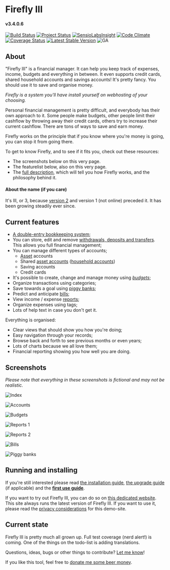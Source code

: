 # Firefly III
#### v3.4.0.6

[![Build Status](https://travis-ci.org/JC5/firefly-iii.svg?branch=develop)](https://travis-ci.org/JC5/firefly-iii)
[![Project Status](http://stillmaintained.com/JC5/firefly-iii.png?a=b)](http://stillmaintained.com/JC5/firefly-iii)
[![SensioLabsInsight](https://insight.sensiolabs.com/projects/d44c7012-5f50-41ad-add8-8445330e4102/mini.png)](https://insight.sensiolabs.com/projects/d44c7012-5f50-41ad-add8-8445330e4102)
[![Code Climate](https://codeclimate.com/github/JC5/firefly-iii/badges/gpa.svg)](https://codeclimate.com/github/JC5/firefly-iii)
[![Coverage Status](https://coveralls.io/repos/JC5/firefly-iii/badge.svg?branch=master)](https://coveralls.io/r/JC5/firefly-iii?branch=master)
[![Latest Stable Version](https://poser.pugx.org/grumpydictator/firefly-iii/v/stable.svg)](https://packagist.org/packages/grumpydictator/firefly-iii)
![GA](https://ga-beacon.appspot.com/UA-58172398-6/firefly-iii/readme)
## About

"Firefly III" is a financial manager. It can help you keep track of expenses, income, budgets and everything in between. It even supports credit cards, shared 
household accounts and savings accounts! It's pretty fancy. You should use it to save and organise money.
 
_Firefly is a system you'll have install yourself on webhosting of your choosing._

Personal financial management is pretty difficult, and everybody has their own approach to it. Some people
make budgets, other people limit their cashflow by throwing away their credit cards, others try to increase
their current cashflow. There are tons of ways to save and earn money.

Firefly works on the principle that if you know where you're money is going, you can stop it from going there.

 
To get to know Firefly, and to see if it fits you, check out these resources:

- The screenshots below on this very page.
- The featurelist below, also on this very page.
- The [full description](https://github.com/JC5/firefly-iii/wiki/full-description), which will tell you how Firefly works,
and the philosophy behind it.


#### About the name (if you care)

It's III, or 3, because [version 2](https://github.com/JC5/Firefly) and version 1 (not online) preceded it. It has been growing steadily ever since.

## Current features

- [A double-entry bookkeeping system](https://en.wikipedia.org/wiki/Double-entry_bookkeeping_system);
- You can store, edit and remove [withdrawals, deposits and transfers](https://en.wikipedia.org/wiki/Financial_transaction). This allows you full financial management;
- You can manage different types of accounts;
  - [Asset](https://en.wikipedia.org/wiki/Asset) accounts
  - Shared [asset accounts](https://en.wikipedia.org/wiki/Asset) ([household accounts](https://en.wikipedia.org/wiki/Household))
  - Saving accounts
  - Credit cards
- It's possible to create, change and manage money using _[budgets](https://en.wikipedia.org/wiki/Envelope_system)_;
- Organize transactions using categories;
- Save towards a goal using [piggy banks](https://en.wikipedia.org/wiki/Piggy_bank);
- Predict and anticipate [bills](https://en.wikipedia.org/wiki/Invoice);
- View income / expense [reports](https://en.wikipedia.org/wiki/Financial_statement);
- Organize expenses using tags;
- Lots of help text in case you don't get it.

Everything is organised:

- Clear views that should show you how you're doing;
- Easy navigation through your records;
- Browse back and forth to see previous months or even years;
- Lots of charts because we all love them;
- Financial reporting showing you how well you are doing.

## Screenshots

_Please note that everything in these screenshots is fictional and may not be realistic._

![Index](https://i.nder.be/c09vfw90)

![Accounts](https://i.nder.be/hkn0vhcg)

![Budgets](https://i.nder.be/h2snx2mw)

![Reports 1](https://i.nder.be/c9f8zy5c)

![Reports 2](https://i.nder.be/ghvs5png)

![Bills](https://i.nder.be/h58kh00p)

![Piggy banks](https://i.nder.be/hkud0h53)

## Running and installing

If you're still interested please read [the installation guide](https://github.com/JC5/firefly-iii/wiki/Installation), 
[the upgrade guide](https://github.com/JC5/firefly-iii/wiki/Upgrade-instructions) (if applicable) 
and the **[first use guide](https://github.com/JC5/firefly-iii/wiki/First-use)**.
 
If you want to try out Firefly III, you can do so on [this dedicated website](https://geld.nder.be/). 
This site always runs the latest version of Firefly III. If you want to use it, please read the [privacy considerations](https://github.com/JC5/firefly-iii/wiki/Privacy-on-demo-site) for this demo-site.


## Current state

Firefly III is pretty much all grown up. Full test coverage (nerd alert!) is coming. One of the things on the todo-list
is adding translations.

Questions, ideas, bugs or other things to contribute? [Let me know](https://github.com/JC5/firefly-iii/issues/new)!

If you like this tool, feel free to [donate me some beer money](https://www.paypal.com/cgi-bin/webscr?cmd=_donations&business=2ZMV952UUSCLU&lc=NL&item_name=Development%20of%20Firefly&currency_code=EUR&bn=PP%2dDonationsBF%3abtn_donate_SM%2egif%3aNonHosted).
